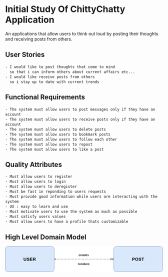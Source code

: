 # Initial Study Of ChittyChatty Application

An applications that allow users to think out loud by posting their thoughts
and receiving posts from others.

## User Stories

    - I would like to post thoughts that come to mind
      so that i can inform others about current affairs etc...
    - I would like receive posts from others
      so i stay up to date with current trends

## Functional Requirements

    - The system must allow users to post messages only if they have an account
    - The system must allow users to receive posts only if they have an account
    - The system must allow users to delete posts
    - The system must allow users to bookmark posts
    - The system must allow users to follow each other
    - The system must allow users to repost
    - The system must allow users to like a post

## Quality Attributes

    - Must allow users to register
    - Must allow users to login
    - Must allow users to deregister
    - Must be fast in reponding to users requests
    - Must provide good information while users are interacting with the system
    - UX : easy to learn and use
    - Must motivate users to use the system as much as possible
    - Must satisfy users values
    - Must allow users to have a profile thats customizable

## High Level Domain Model
![](./AnalysisDomainModel.png)
